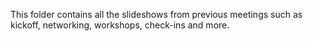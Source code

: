 This folder contains all the slideshows from previous meetings such as kickoff, networking, workshops, check-ins and more.
